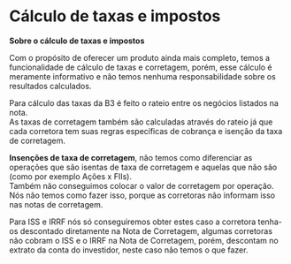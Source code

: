 # Cálculo de taxas e impostos

**Sobre o cálculo de taxas e impostos**

Com o propósito de oferecer um produto ainda mais completo, temos a funcionalidade de cálculo de taxas e corretagem, porém, esse cálculo é meramente informativo e não temos nenhuma responsabilidade sobre os resultados calculados.

Para cálculo das taxas da B3 é feito o rateio entre os negócios listados na nota.\
As taxas de corretagem também são calculadas através do rateio já que cada corretora tem suas regras específicas de cobrança e isenção da taxa de corretagem.

**Insenções de taxa de corretagem**, não temos como diferenciar as operações que são isentas de taxa de corretagem e aquelas que não são (como por exemplo Ações x FIIs).\
Também não conseguimos colocar o valor de corretagem por operação.\
Nós não temos como fazer isso, porque as corretoras não informam isso nas notas de corretagem.&#x20;

Para ISS e IRRF nós só conseguiremos obter estes caso a corretora tenha-os descontado diretamente na Nota de Corretagem, algumas corretoras não cobram o ISS e o IRRF na Nota de Corretagem, porém, descontam no extrato da conta do investidor, neste caso não temos o que fazer.
